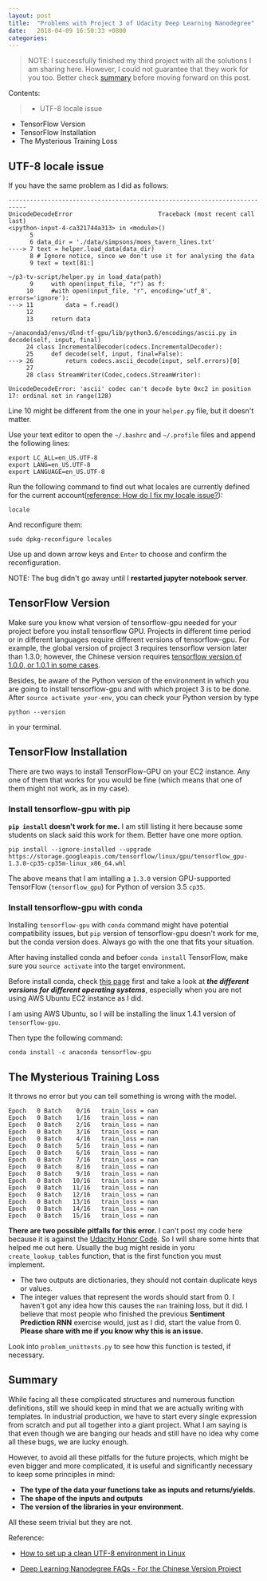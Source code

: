 ```yaml
---
layout: post
title:  "Problems with Project 3 of Udacity Deep Learning Nanodegree"
date:   2018-04-09 16:50:33 +0800
categories: 
---
```


>NOTE:
I successfully finished my third project with all the solutions I am sharing here. However, I could not guarantee that they work for you too. Better check [summary](#summary) before moving forward on this post.

Contents:
>* UTF-8 locale issue
* TensorFlow Version
* TensorFlow Installation
* The Mysterious Training Loss

## UTF-8 locale issue

If you have the same problem as I did as follows:
```
---------------------------------------------------------------------------
UnicodeDecodeError                        Traceback (most recent call last)
<ipython-input-4-ca321744a313> in <module>()
      5 
      6 data_dir = './data/simpsons/moes_tavern_lines.txt'
----> 7 text = helper.load_data(data_dir)
      8 # Ignore notice, since we don't use it for analysing the data
      9 text = text[81:]

~/p3-tv-script/helper.py in load_data(path)
      9     with open(input_file, "r") as f:
     10     #with open(input_file, "r", encoding='utf_8', errors='ignore'):
---> 11         data = f.read()
     12 
     13     return data

~/anaconda3/envs/dlnd-tf-gpu/lib/python3.6/encodings/ascii.py in decode(self, input, final)
     24 class IncrementalDecoder(codecs.IncrementalDecoder):
     25     def decode(self, input, final=False):
---> 26         return codecs.ascii_decode(input, self.errors)[0]
     27 
     28 class StreamWriter(Codec,codecs.StreamWriter):

UnicodeDecodeError: 'ascii' codec can't decode byte 0xc2 in position 17: ordinal not in range(128)
```

Line 10 might be different from the one in your ```helper.py``` file, but it doesn't matter.

Use your text editor to open the ```~/.bashrc``` and ```~/.profile``` files and append the following lines:
```
export LC_ALL=en_US.UTF-8
export LANG=en_US.UTF-8
export LANGUAGE=en_US.UTF-8
```

Run the following command to find out what locales are currently defined for the current account([reference: How do I fix my locale issue?](https://askubuntu.com/questions/162391/how-do-i-fix-my-locale-issue?utm_medium=organic&utm_source=google_rich_qa&utm_campaign=google_rich_qa)):
```
locale
```

And reconfigure them:

```
sudo dpkg-reconfigure locales
```

Use up and down arrow keys and ```Enter``` to choose and confirm the reconfiguration.

NOTE: The bug didn't go away until I **restarted jupyter notebook server**.

## TensorFlow Version

Make sure you know what version of tensorflow-gpu needed for your project before you install tensorflow GPU. Projects in different time period or in different languages require different versions of tensorflow-gpu. For example, the global version of project 3 requires tensorflow version later than 1.3.0; however, the Chinese version requires [tensorflow version of 1.0.0, or 1.0.1 in some cases](https://discussions.youdaxue.com/t/p3/44550).

Besides, be aware of the Python version of the environment in which you are going to install tensorflow-gpu and with which project 3 is to be done. After ```source activate your-env```, you can check your Python version by type
```
python --version
```
in your terminal. 

## TensorFlow Installation

There are two ways to install TensorFlow-GPU on your EC2 instance. Any one of them that works for you would be fine (which means that one of them might not work, as in my case).

### Install tensorflow-gpu with pip

**```pip install``` doesn't work for me.** I am still listing it here because some students on slack  said this work for them. Better have one more option.

```
pip install --ignore-installed --upgrade https://storage.googleapis.com/tensorflow/linux/gpu/tensorflow_gpu-1.3.0-cp35-cp35m-linux_x86_64.whl
```

The above means that I am intalling a ```1.3.0``` version GPU-supported TensorFlow (```tensorflow_gpu```) for Python of version 3.5 ```cp35```.

### Install tensorflow-gpu with conda

Installing ```tensorflow-gpu``` with ```conda``` command might have potential compatibility issues, but ```pip``` version of tensorflow-gpu doesn't work for me, but the conda version does. Always go with the one that fits your situation.

After having installed conda and befoer ```conda install``` TensorFlow, make sure you ```source activate``` into the target environment.

Before install conda, check [this page](https://anaconda.org/anaconda/tensorflow-gpu) first and take a look at ***the different versions for different operating systems***, especially when you are not using AWS Ubuntu EC2 instance as I did.

I am using AWS Ubuntu, so I will be installing the linux 1.4.1 version of ```tensorflow-gpu```.

Then type the following command:
```
conda install -c anaconda tensorflow-gpu
```


## The Mysterious Training Loss

It throws no error but you can tell something is wrong with the model.
```
Epoch   0 Batch    0/16   train_loss = nan
Epoch   0 Batch    1/16   train_loss = nan
Epoch   0 Batch    2/16   train_loss = nan
Epoch   0 Batch    3/16   train_loss = nan
Epoch   0 Batch    4/16   train_loss = nan
Epoch   0 Batch    5/16   train_loss = nan
Epoch   0 Batch    6/16   train_loss = nan
Epoch   0 Batch    7/16   train_loss = nan
Epoch   0 Batch    8/16   train_loss = nan
Epoch   0 Batch    9/16   train_loss = nan
Epoch   0 Batch   10/16   train_loss = nan
Epoch   0 Batch   11/16   train_loss = nan
Epoch   0 Batch   12/16   train_loss = nan
Epoch   0 Batch   13/16   train_loss = nan
Epoch   0 Batch   14/16   train_loss = nan
Epoch   0 Batch   15/16   train_loss = nan
```

**There are two possible pitfalls for this error.** I can't post my code here because it is against the [Udacity Honor Code](https://www.udacity.com/legal/community-guidelines). So I will share some hints that helped me out here. Usually the bug might reside in yoru ```create_lookup_tables``` function, that is the first function you must implement.
* The two outputs are dictionaries, they should not contain duplicate keys or values.
* The integer values that represent the words should start from 0. I haven't got any idea how this causes the ```nan``` training loss, but it did. I believe that most people who finished the previous **Sentiment Prediction RNN** exercise would, just as I did, start the value from 0. **Please share with me if you know why this is an issue.**

Look into ```problem_unittests.py``` to see how this function is tested, if necessary.

## Summary

While facing all these complicated structures and numerous function definitions, still we should keep in mind that we are actually writing with templates. In industrial production, we have to start every single expression from scratch and put all together into a giant project. What I am saying is that even though we are banging our heads and still have no idea why come all these bugs, we are lucky enough.

However, to avoid all these pitfalls for the future projects, which might be even bigger and more complicated, it is useful and significantly necessary to keep some principles in mind:

- **The type of the data your functions take as inputs and returns/yields.**
- **The shape of the inputs and outputs**
- **The version of the libraries in your environment.**

All these seem trivial but they are not.

Reference:

- [How to set up a clean UTF-8 environment in Linux](https://perlgeek.de/en/article/set-up-a-clean-utf8-environment)

- [Deep Learning Nanodegree FAQs - For the Chinese Version Project](https://discussions.youdaxue.com/t/topic/44102)